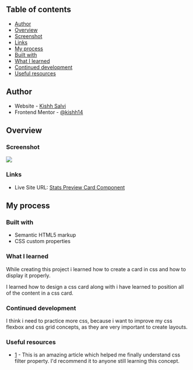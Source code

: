 ## Table of contents

- [Author](#author)
- [Overview](#overview)
- [Screenshot](#screenshot)
- [Links](#links)
- [My process](#my-process)
- [Built with](#built-with)
- [What I learned](#what-i-learned)
- [Continued development](#continued-development)
- [Useful resources](#useful-resources)



## Author

- Website - [Kishh Salvi](https://kishhsalviblog.netlify.app/#)
- Frontend Mentor - [@kishh14](https://www.frontendmentor.io/profile/Kishh14)

## Overview

### Screenshot
![](./screenshot.jpg)

### Links
- Live Site URL: [Stats Preview Card Component](https://kishh14.github.io/Stats-preview-card-Frontend-Mentor-coding-challenge-/)

## My process

### Built with
- Semantic HTML5 markup
- CSS custom properties

### What I learned
While creating this project
i learned how to create a card in css and how to display it properly.

I learned how to design a
css card along with i have learned to position all of the content in a css card.

### Continued development
I think i need to practice more css, because i want to improve my css flexbox and css grid concepts, as they are very important to create layouts. 

### Useful resources
- [1](https://developer.mozilla.org/en-US/docs/Web/CSS/filter ) - This is an amazing article which helped me finally understand css filter property. I'd recommend it to anyone still learning this concept.

